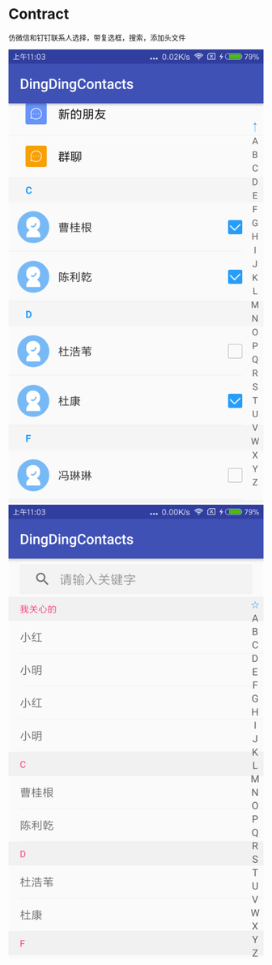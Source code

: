 # Contract
仿微信和钉钉联系人选择，带复选框，搜索，添加头文件
  
  ![image](https://github.com/chenchali/Contract/blob/master/1.png)
  ![image](https://github.com/chenchali/Contract/blob/master/2.png)
